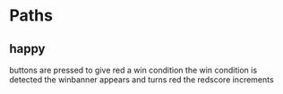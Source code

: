 # Paths


## happy

buttons are pressed to give red a win condition
the win condition is detected
the winbanner appears and turns red
the redscore increments
